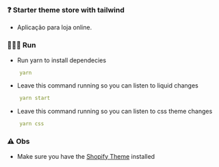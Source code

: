### ❓ Starter theme store with tailwind

- Aplicação para loja online.

### 🏃🏽‍♀️ Run

- Run yarn to install dependecies
```yml
    yarn 
```
- Leave this command running so you can listen to liquid changes
```yml
    yarn start
```
- Leave this command running so you can listen to css theme changes
```yml
    yarn css
```

### ⚠️ Obs

- Make sure you have the [Shopify Theme](https://shopify.dev/docs/themes/tools/theme-kit/getting-started#linux) installed
